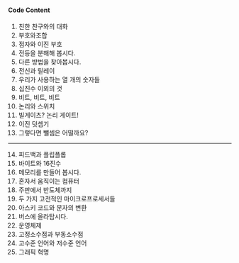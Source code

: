 #### Code Content
01. 친한 찬구와의 대화
02. 부호와조합
03. 점자와 이진 부호
04. 전등을 분해해 봅시다.
05. 다른 방법을 찾아봅시다.
06. 전신과 릴레이
07. 우리가 사용하는 열 개의 숫자들
08. 십진수 이외의 것
09. 비트, 비트, 비트
10. 논리와 스위치
11. 빌게이츠? 논리 게이트!
12. 이진 덧셈기
13. 그렇다면 뺄셈은 어떨까요?
---
14. 피드백과 플립플롭
15. 바이트와 16진수
16. 메모리를 만들어 봅시다.
17. 혼자서 움직이는 컴퓨터
18. 주판에서 반도체까지
19. 두 가지 고전적인 마이크로프로세서들
20. 아스키 코드와 문자의 변환
21. 버스에 올라탑시다.
22. 운영체제
23. 고정소수점과 부동소수점
24. 고수준 언어와 저수준 언어
25. 그래픽 혁명

